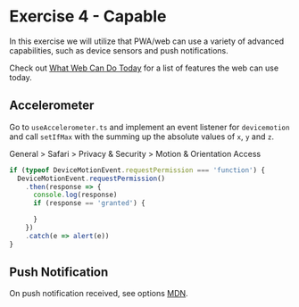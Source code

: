 # Exercise 4 - Capable

In this exercise we will utilize that PWA/web can use a variety of advanced capabilities, 
such as device sensors and push notifications. 

Check out [What Web Can Do Today](https://whatwebcando.today/) for a list of features the web can use today.

## Accelerometer

Go to `useAccelerometer.ts` and implement an event listener for `devicemotion` 
and call `setIfMax` with the summing up the absolute values of `x`, `y` and `z`.

General > Safari > Privacy & Security > Motion & Orientation Access

```ts
if (typeof DeviceMotionEvent.requestPermission === 'function') {
  DeviceMotionEvent.requestPermission()
    .then(response => {
      console.log(response)
      if (response == 'granted') {

      }
    })
    .catch(e => alert(e))
}
```

## Push Notification

On push notification received, see options [MDN](https://developer.mozilla.org/en-US/docs/Web/API/ServiceWorkerRegistration/showNotification).